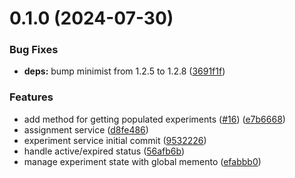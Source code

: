 # 0.1.0 (2024-07-30)


### Bug Fixes

* **deps:** bump minimist from 1.2.5 to 1.2.8 ([3691f1f](https://github.com/forcedotcom/salesforcedx-vscode-experiments/commit/3691f1f499c3f297359cb70b7e80a4ca323e8dff))


### Features

* add method for getting populated experiments ([#16](https://github.com/forcedotcom/salesforcedx-vscode-experiments/issues/16)) ([e7b6668](https://github.com/forcedotcom/salesforcedx-vscode-experiments/commit/e7b666894d3f21630fb815b17e0799869ebe5715))
* assignment service ([d8fe486](https://github.com/forcedotcom/salesforcedx-vscode-experiments/commit/d8fe48669de06b582c7a60820a9a45ca8eae9a35))
* experiment service initial commit ([9532226](https://github.com/forcedotcom/salesforcedx-vscode-experiments/commit/9532226808066dc20447611753bf7b38393cfc0d))
* handle active/expired status ([56afb6b](https://github.com/forcedotcom/salesforcedx-vscode-experiments/commit/56afb6ba845185836ec762406f2ea34bf3a3f849))
* manage experiment state with global memento ([efabbb0](https://github.com/forcedotcom/salesforcedx-vscode-experiments/commit/efabbb07392d5799c7e4e38637617092c2196462))



